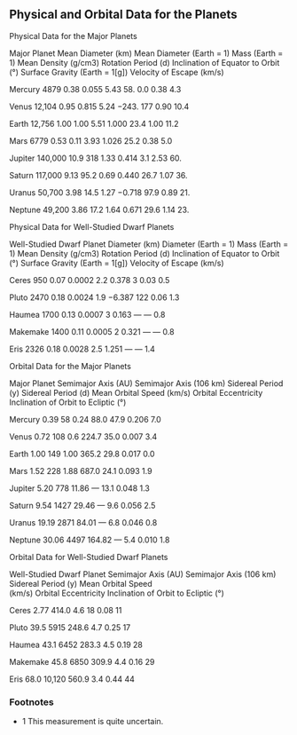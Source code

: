 ##  Physical and Orbital Data for the Planets 

Physical Data for the Major Planets

Major Planet Mean Diameter (km) Mean Diameter (Earth = 1) Mass (Earth = 1) Mean Density (g/cm3) Rotation Period (d) Inclination of Equator to Orbit (°) Surface Gravity (Earth = 1[g]) Velocity of Escape (km/s)

Mercury
4879
0.38
0.055
5.43
58.
0.0
0.38
4.3

Venus
12,104
0.95
0.815
5.24
−243.
177
0.90
10.4

Earth
12,756
1.00
1.00
5.51
1.000
23.4
1.00
11.2

Mars
6779
0.53
0.11
3.93
1.026
25.2
0.38
5.0

Jupiter
140,000
10.9
318
1.33
0.414
3.1
2.53
60.

Saturn
117,000
9.13
95.2
0.69
0.440
26.7
1.07
36.

Uranus
50,700
3.98
14.5
1.27
−0.718
97.9
0.89
21.

Neptune
49,200
3.86
17.2
1.64
0.671
29.6
1.14
23.

Physical Data for Well-Studied Dwarf Planets

Well-Studied Dwarf Planet Diameter (km) Diameter (Earth = 1) Mass (Earth = 1) Mean Density (g/cm3) Rotation Period (d) Inclination of Equator to Orbit (°) Surface Gravity (Earth = 1[g]) Velocity of Escape (km/s)

Ceres
950
0.07
0.0002
2.2
0.378
3
0.03
0.5

Pluto
2470
0.18
0.0024
1.9
−6.387
122
0.06
1.3

Haumea
1700
0.13
0.0007
3
0.163
—
—
0.8

Makemake
1400
0.11
0.0005
2
0.321
—
—
0.8

Eris
2326
0.18
0.0028
2.5
1.251
—
—
1.4

Orbital Data for the Major Planets

Major Planet Semimajor Axis (AU) Semimajor Axis (106 km) Sidereal Period (y) Sidereal Period (d) Mean Orbital Speed (km/s) Orbital Eccentricity Inclination of Orbit to Ecliptic (°)

Mercury
0.39
58
0.24
88.0
47.9
0.206
7.0

Venus
0.72
108
0.6
224.7
35.0
0.007
3.4

Earth
1.00
149
1.00
365.2
29.8
0.017
0.0

Mars
1.52
228
1.88
687.0
24.1
0.093
1.9

Jupiter
5.20
778
11.86
—
13.1
0.048
1.3

Saturn
9.54
1427
29.46
—
9.6
0.056
2.5

Uranus
19.19
2871
84.01
—
6.8
0.046
0.8

Neptune
30.06
4497
164.82
—
5.4
0.010
1.8

Orbital Data for Well-Studied Dwarf Planets

Well-Studied Dwarf Planet Semimajor Axis (AU) Semimajor Axis (106 km) Sidereal Period (y) Mean Orbital Speed  
(km/s) Orbital Eccentricity Inclination of Orbit to Ecliptic (°)

Ceres
2.77
414.0
4.6
18
0.08
11

Pluto
39.5
5915
248.6
4.7
0.25
17

Haumea
43.1
6452
283.3
4.5
0.19
28

Makemake
45.8
6850
309.9
4.4
0.16
29

Eris
68.0
10,120
560.9
3.4
0.44
44

### Footnotes

  - 1 This measurement is quite uncertain.
